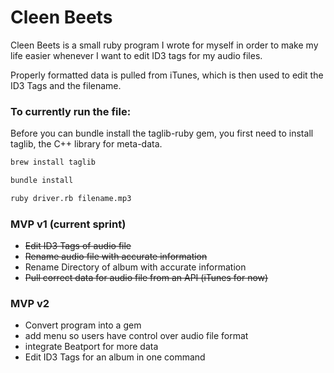 # Cleen Beets

Cleen Beets is a small ruby program I wrote for myself in order to make my life easier whenever I want to edit ID3 tags for my audio files.

Properly formatted data is pulled from iTunes, which is then used to edit the ID3 Tags and the filename.

### To currently run the file:

Before you can bundle install the taglib-ruby gem, you first need to install taglib, the C++ library for meta-data.

```bash
brew install taglib

bundle install

ruby driver.rb filename.mp3
```


### MVP v1 (current sprint)
* ~~Edit ID3 Tags of audio file~~
* ~~Rename audio file with accurate information~~
* Rename Directory of album with accurate information
* ~~Pull correct data for audio file from an API (iTunes for now)~~

### MVP v2
* Convert program into a gem
* add menu so users have control over audio file format
* integrate Beatport for more data
* Edit ID3 Tags for an album in one command


